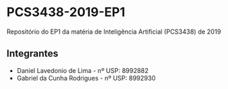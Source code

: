 # PCS3438-2019-EP1
Repositório do EP1 da matéria de Inteligência Artificial (PCS3438) de 2019

## Integrantes
- Daniel Lavedonio de Lima - nº USP: 8992882
- Gabriel da Cunha Rodrigues - nº USP: 8992930
